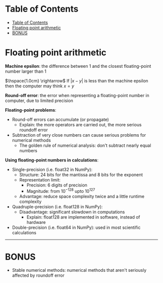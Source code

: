 <!-- TOC titleSize:1 tabSpaces:2 depthFrom:1 depthTo:6 withLinks:1 updateOnSave:1 orderedList:0 skip:0 title:1 charForUnorderedList:* -->
# Table of Contents
- [Table of Contents](#table-of-contents)
- [Floating point arithmetic](#floating-point-arithmetic)
- [BONUS](#bonus)
<!-- /TOC -->

# Floating point arithmetic
**Machine epsilon**: the difference between $1$ and the closest floating-point number larger than $1$

$\hspace{1.0cm} \rightarrow$ If $|x - y|$ is less than the machine epsilon then the computer may think $x = y$

**Round-off error**: the error when representing a floating-point number in computer, due to limited precision

**Floating-point problems**:
* Round-off errors can accumulate (or propagate)
  * Explain: the more operators are carried out, the more serious roundoff error
* Subtraction of very close numbers can cause serious problems for numerical methods
  * The golden rule of numerical analysis: don't subtract nearly equal numbers

**Using floating-point numbers in calculations**:
* Single-precision (i.e. float32 in NumPy):
  * Structure: $24$ bits for the mantissa and $8$ bits for the exponent
  * Representation limit:
    * Precision: $6$ digits of precision
    * Magnitude: from $10^{-128}$ upto $10^{127}$
  * Advantage: reduce space complexity twice and a little runtime complexity
* Quadruple-precision (i.e. float128 in NumPy):
  * Disadvantage: significant slowdown in computations
    * Explain: float128 are implemented in software, instead of hardware
* Double-precision (i.e. float64 in NumPy): used in most scientific calculations

---

# BONUS
* Stable numerical methods: numerical methods that aren't seriously affected by roundoff error